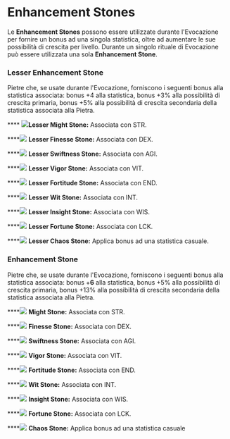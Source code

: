 # Enhancement Stones

Le **Enhancement Stones** possono essere utilizzate durante l'Evocazione per fornire un bonus ad una singola statistica, oltre ad aumentare le sue possibilità di crescita per livello. Durante un singolo rituale di Evocazione può essere utilizzata una sola **Enhancement Stone**.

### **Lesser Enhancement Stone**

Pietre che, se usate durante l'Evocazione, forniscono i seguenti bonus alla statistica associata: bonus +4 alla statistica, bonus +3% alla possibilità di crescita primaria, bonus +5% alla possibilità di crescita secondaria della statistica associata alla Pietra.

&#x20;**** ![](<../../../.gitbook/assets/stone concepts new\_lesser might stone (1).gif>)**Lesser Might Stone:** Associata con STR.&#x20;

****![](<../../../.gitbook/assets/stone concepts new\_lesser finesse stone (1).gif>) **Lesser Finesse Stone:** Associata con DEX.

****![](<../../../.gitbook/assets/stone concepts new\_lesser swift stone (1).gif>) **Lesser Swiftness Stone:** Associata con AGI.

****![](<../../../.gitbook/assets/stone concepts new\_lesser vigor stone (1).gif>) **Lesser Vigor Stone:** Associata con VIT.

****![](<../../../.gitbook/assets/stone concepts new\_lesser fortitude stone.gif>) **Lesser Fortitude Stone:** Associata con END.

****![](<../../../.gitbook/assets/stone concepts new\_lesser wit stone.gif>) **Lesser Wit Stone:** Associata con INT.

****![](<../../../.gitbook/assets/stone concepts new\_lesser insight stone.gif>) **Lesser Insight Stone:** Associata con WIS.

****![](<../../../.gitbook/assets/stone concepts new\_lesser fortune stone.gif>) **Lesser Fortune Stone:** Associata con LCK.

****![](<../../../.gitbook/assets/stone concepts new\_Lesser chaos stone.gif>) **Lesser Chaos Stone:** Applica bonus ad una statistica casuale.

### **Enhancement Stone**

Pietre che, se usate durante l'Evocazione, forniscono i seguenti bonus alla statistica associata: bonus +**6** alla statistica, bonus +5% alla possibilità di crescita primaria, bonus +13% alla possibilità di crescita secondaria della statistica associata alla Pietra.

****![](<../../../.gitbook/assets/stone concepts new\_standard might stone.gif>) **Might Stone:** Associata con STR.

****![](<../../../.gitbook/assets/stone concepts new\_standard finesse stone.gif>) **Finesse Stone:** Associata con DEX.

****![](<../../../.gitbook/assets/stone concepts new\_standard swift stone.gif>) **Swiftness Stone:** Associata con AGI.

****![](<../../../.gitbook/assets/stone concepts new\_standard vigor stone.gif>) **Vigor Stone:** Associata con VIT.

****![](<../../../.gitbook/assets/stone concepts new\_standard fortitude stone.gif>) **Fortitude Stone:** Associata con END.

****![](<../../../.gitbook/assets/stone concepts new\_standard wit stone.gif>) **Wit Stone:** Associata con INT.

****![](<../../../.gitbook/assets/stone concepts new\_standard insight stone.gif>) **Insight Stone:** Associata con WIS.

****![](<../../../.gitbook/assets/stone concepts new\_standard fortitude stone.gif>) **Fortune Stone:** Associata con LCK.

****![](<../../../.gitbook/assets/stone concepts new\_standard chaos stone.gif>) **Chaos Stone:** Applica bonus ad una statistica casuale


